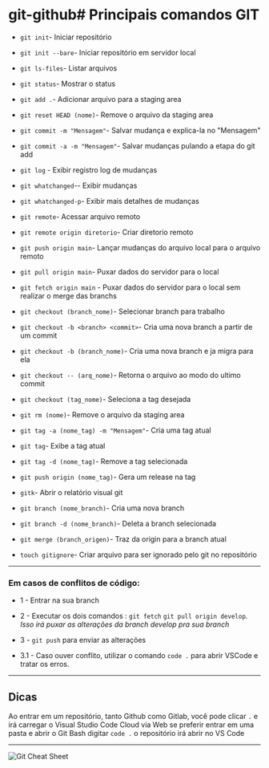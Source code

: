 # git-github# Principais comandos GIT

- `git init`- Iniciar repositório

- `git init --bare`- Iniciar repositório em servidor local

- `git ls-files`- Listar arquivos

- `git status`- Mostrar o status

- `git add .`- Adicionar arquivo para a staging area

- `git reset HEAD (nome)`- Remove o arquivo da staging area

- `git commit -m "Mensagem"`- Salvar mudança e explica-la no "Mensagem"

- `git commit -a -m "Mensagem"`- Salvar mudanças pulando a etapa do git add

- `git log` - Exibir registro log de mudanças

- `git whatchanged`-- Exibir mudanças

- `git whatchanged-p`- Exibir mais detalhes de mudanças

- `git remote`- Acessar arquivo remoto

- `git remote origin diretorio`- Criar diretorio remoto

- `git push origin main`- Lançar mudanças do arquivo local para o arquivo remoto

- `git pull origin main`- Puxar dados do servidor para o local

- `git fetch origin main` - Puxar dados do servidor para o local sem realizar o merge das branchs

- `git checkout (branch_nome)`- Selecionar branch para trabalho

- `git checkout -b <branch> <commit>`- Cria uma nova branch a partir de um commit

- `git checkout -b (branch_nome)`- Cria uma nova branch e ja migra para ela

- `git checkout -- (arq_nome)`- Retorna o arquivo ao modo do ultimo commit

- `git checkout (tag_nome)`- Seleciona a tag desejada

- `git rm (nome)`- Remove o arquivo da staging area

- `git tag -a (nome_tag) -m "Mensagem"`- Cria uma tag atual

- `git tag`- Exibe a tag atual

- `git tag -d (nome_tag)`- Remove a tag selecionada

- `git push origin (nome_tag)`- Gera um release na tag

- `gitk`- Abrir o relatório visual git

- `git branch (nome_branch)`- Cria uma nova branch

- `git branch -d (nome_branch)`- Deleta a branch selecionada

- `git merge (branch_origen)`- Traz da origin para a branch atual

- `touch gitignore`- Criar arquivo para ser ignorado pelo git no repositório

------------------------------------------------------------------------------------

### Em casos de conflitos de código:
- 1 - Entrar na sua branch
- 2 - Executar os dois comandos : `git fetch` `git pull origin develop`. *Isso irá puxar as alterações da branch develop pra sua branch*
- 3 - `git push` para enviar as alterações

- 3.1 - Caso ouver conflito, utilizar o comando `code .` para abrir VSCode e tratar os erros.

------------------------------------------------------------------------------------

## Dicas
 Ao entrar em um repositório, tanto Github como Gitlab, você pode clicar `.` e irá carregar o Visual Studio Code Cloud via Web se preferir entrar em uma pasta e abrir o Git Bash digitar `code .` o repositório irá abrir no VS Code

------------------------------------------------------------------------------------

![Git Cheat Sheet](https://res.cloudinary.com/practicaldev/image/fetch/s--Zib71Fgv--/c_limit%2Cf_auto%2Cfl_progressive%2Cq_auto%2Cw_880/https://dev-to-uploads.s3.amazonaws.com/uploads/articles/n082uxea33j6zq3mca7u.png)
